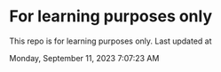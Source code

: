 # For learning purposes only
This repo is for learning purposes only.
Last updated at

Monday, September 11, 2023 7:07:23 AM

